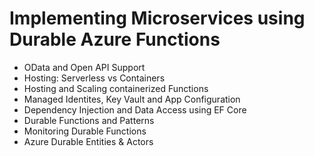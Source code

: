 # Implementing Microservices using Durable Azure Functions

- OData and Open API Support
- Hosting: Serverless vs Containers
- Hosting and Scaling containerized Functions
- Managed Identites, Key Vault and App Configuration
- Dependency Injection and Data Access using EF Core
- Durable Functions and Patterns
- Monitoring Durable Functions
- Azure Durable Entities & Actors
